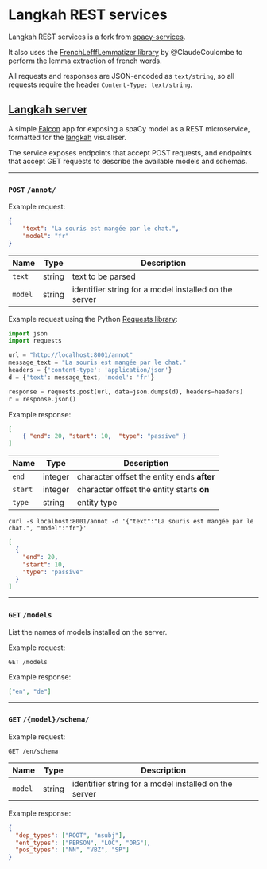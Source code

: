 # Langkah REST services

Langkah REST services is a fork from [spacy-services](https://github.com/explosion/spacy-services).

It also uses the [FrenchLefffLemmatizer library](https://github.com/ClaudeCoulombe/FrenchLefffLemmatizer) by @ClaudeCoulombe to perform the lemma extraction of french words.

All requests and responses are JSON-encoded as `text/string`, so all requests require the header `Content-Type: text/string`.

## [Langkah server](langkah)

A simple [Falcon](https://falconframework.org/) app for exposing a spaCy model as a REST microservice, formatted for the [langkah](https://github.com/campdav/langkah-front) visualiser.

The service exposes endpoints that accept POST requests, and endpoints that accept GET requests to describe the available models and schemas.

---

### `POST` `/annot/`

Example request:

```json
{
    "text": "La souris est mangée par le chat.",
    "model": "fr"
}
```

| Name | Type | Description |
| --- | --- | --- |
| `text` | string | text to be parsed |
| `model` | string | identifier string for a model installed on the server  |

Example request using the Python [Requests library](http://docs.python-requests.org/en/master/):

```python
import json
import requests

url = "http://localhost:8001/annot"
message_text = "La souris est mangée par le chat."
headers = {'content-type': 'application/json'}
d = {'text': message_text, 'model': 'fr'}

response = requests.post(url, data=json.dumps(d), headers=headers)
r = response.json()
```

Example response:

```json
[
    { "end": 20, "start": 10,  "type": "passive" }
]
```

| Name | Type | Description |
| --- | --- | --- |
| `end` | integer | character offset the entity ends **after** |
| `start` | integer | character offset the entity starts **on** |
| `type` | string | entity type |



```
curl -s localhost:8001/annot -d '{"text":"La souris est mangée par le chat.", "model":"fr"}'
```

```json
[
  {
    "end": 20,
    "start": 10,
    "type": "passive"
  }
]
```


---

### `GET` `/models`

List the names of models installed on the server.

Example request:

```
GET /models
```

Example response:

```json
["en", "de"]
```

---

### `GET` `/{model}/schema/`

Example request:

```
GET /en/schema
```

| Name | Type | Description |
| --- | --- | --- |
| `model` | string | identifier string for a model installed on the server |

Example response:

```json
{
  "dep_types": ["ROOT", "nsubj"],
  "ent_types": ["PERSON", "LOC", "ORG"],
  "pos_types": ["NN", "VBZ", "SP"]
}
```

